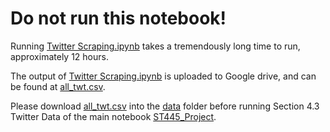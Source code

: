 # Do not run this notebook!

Running [Twitter Scraping.ipynb](https://github.com/lse-st445/2022-project-thatssoravenclaw/blob/main/tweets/Twitter%20Scraping.ipynb) takes a tremendously long time to run, approximately 12 hours.

The output of [Twitter Scraping.ipynb](https://github.com/lse-st445/2022-project-thatssoravenclaw/blob/main/tweets/Twitter%20Scraping.ipynb) is uploaded to Google drive, and can be found at [all_twt.csv](https://drive.google.com/file/d/1DcdR9eoZtfnv-Mhadlfb31xyE1_jNE6m/view?usp=sharing).

Please download [all_twt.csv](https://drive.google.com/file/d/1DcdR9eoZtfnv-Mhadlfb31xyE1_jNE6m/view?usp=sharing) into the [data](https://github.com/lse-st445/2022-project-thatssoravenclaw/tree/main/data) folder before running Section 4.3 Twitter Data of the main notebook [ST445_Project](https://github.com/lse-st445/2022-project-thatssoravenclaw/blob/main/ST445_Project.ipynb).
